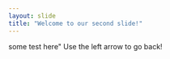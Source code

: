 ```yaml
---
layout: slide
title: "Welcome to our second slide!"
---
```

some test here"
Use the left arrow to go back!
